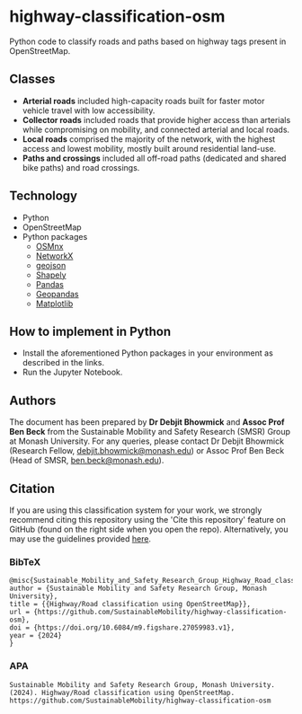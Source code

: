 # highway-classification-osm
Python code to classify roads and paths based on highway tags present in OpenStreetMap.

## Classes
- **Arterial roads** included high-capacity roads built for faster motor vehicle travel with low accessibility. 
- **Collector roads** included roads that provide higher access than arterials while compromising on mobility, and connected arterial and local roads. 
- **Local roads** comprised the majority of the network, with the highest access and lowest mobility, mostly built around residential land-use. 
- **Paths and crossings** included all off-road paths (dedicated and shared bike paths) and road crossings.

## Technology
  * Python
  * OpenStreetMap
  * Python packages
    * [OSMnx](https://osmnx.readthedocs.io/en/stable/user-reference.html)
    * [NetworkX](https://networkx.org/)
    * [geojson](https://pypi.org/project/geojson/)
    * [Shapely](https://shapely.readthedocs.io/en/stable/manual.html)
    * [Pandas](https://pandas.pydata.org/docs/index.html)
    * [Geopandas](https://geopandas.org/en/stable/)
    * [Matplotlib](https://matplotlib.org/)
   
## How to implement in Python
  * Install the aforementioned Python packages in your environment as described in the links.
  * Run the Jupyter Notebook.

## Authors
The document has been prepared by **Dr Debjit Bhowmick** and **Assoc Prof Ben Beck** from the Sustainable Mobility and Safety Research (SMSR) Group at Monash University. 
For any queries, please contact Dr Debjit Bhowmick (Research Fellow, debjit.bhowmick@monash.edu) or Assoc Prof Ben Beck (Head of SMSR, ben.beck@monash.edu).

## Citation
If you are using this classification system for your work, we strongly recommend citing this repository using the 'Cite this repository' feature on GitHub (found on the right side when you open the repo). 
Alternatively, you may use the guidelines provided [here](https://www.ilovephd.com/how-do-you-cite-a-github-repository/).

### BibTeX
```
@misc{Sustainable_Mobility_and_Safety_Research_Group_Highway_Road_classification_using_2024,
author = {Sustainable Mobility and Safety Research Group, Monash University},
title = {{Highway/Road classification using OpenStreetMap}},
url = {https://github.com/SustainableMobility/highway-classification-osm},
doi = {https://doi.org/10.6084/m9.figshare.27059983.v1},
year = {2024}
}
```
>
### APA
```
Sustainable Mobility and Safety Research Group, Monash University. (2024). Highway/Road classification using OpenStreetMap. https://github.com/SustainableMobility/highway-classification-osm
```
